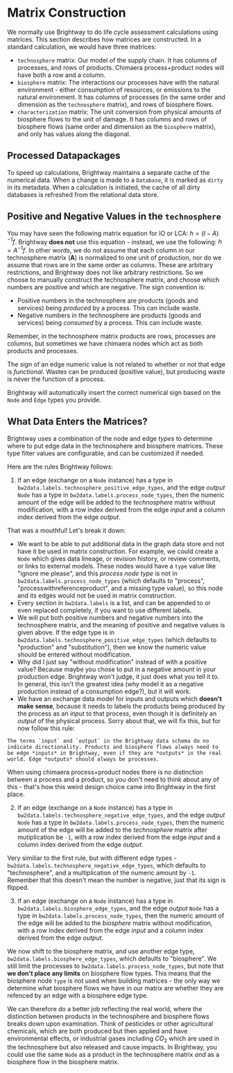 # Matrix Construction

We normally use Brightway to do life cycle assessment calculations using matrices. This section describes how matrices are constructed. In a standard calculation, we would have three matrices:

* `technosphere` matrix: Our model of the supply chain. It has columns of processes, and rows of products. Chimaera process+product nodes will have both a row and a column.
* `biosphere` matrix: The interactions our processes have with the natural environment - either consumption of resources, or emissions to the natural environment. It has columns of processes (in the same order and dimension as the `technosphere` matrix), and rows of biosphere flows.
* `characterization` matrix: The unit conversion from physical amounts of biosphere flows to the unit of damage. It has columns and rows of biosphere flows (same order and dimension as the `biosphere` matrix), and only has values along the diagonal.

## Processed Datapackages

To speed up calculations, Brightway maintains a separate cache of the numerical data. When a change is made to a `Database`, it is marked as `dirty` in its metadata. When a calculation is initiated, the cache of all dirty databases is refreshed from the relational data store.

## Positive and Negative Values in the `technosphere`

You may have seen the following matrix equation for IO or LCA: $h = (I - A)^{-1}f$. Brightway **does not** use this equation - instead, we use the following: $h = A^{-1}f$. In other words, we do not assume that each column in our technosphere matrix (**A**) is normalized to one unit of production, nor do we assume that rows are in the same order as columns. These are arbitrary restrictions, and Brightway does not like arbitrary restrictions. So we choose to manually construct the technosphere matrix, and choose which numbers are positive and which are negative. The sign convention is:

* Positive numbers in the technosphere are products (goods and services) being *produced* by a process. This can include waste.
* Negative numbers in the technosphere are products (goods and services) being *consumed* by a process. This can include waste.

Remember, in the technosphere matrix products are rows, processes are columns, but sometimes we have chimaera nodes which act as both products and processes.

The *sign* of an edge numeric value is not related to whether or not that edge is *functional*. Wastes can be produced (positive value), but producing waste is never the function of a process.

Brightway will automatically insert the correct numerical sign based on the `Node` and `Edge` types you provide.

## What Data Enters the Matrices?

Brightway uses a combination of the node and edge *types* to determine where to put edge data in the technosphere and biosphere matrices. These type filter values are configurable, and can be customized if needed.

Here are the rules Brightway follows:

1. If an edge (exchange on a `Node` instance) has a type in `bw2data.labels.technosphere_positive_edge_types`, and the edge *output* `Node` has a type in `bw2data.labels.process_node_types`, then the numeric amount of the edge will be added to the *technosphere* matrix without modification, with a row index derived from the edge *input* and a column index derived from the edge *output*.

That was a mouthful! Let's break it down:

* We want to be able to put additional data in the graph data store and not have it be used in matrix construction. For example, we could create a `Node` which gives data lineage, or revision history, or review comments, or links to external models. These nodes would have a `type` value like "ignore me please", and this *process node type* is not in `bw2data.labels.process_node_types` (which defaults to "process", "processwithreferenceproduct", and a missing type value), so this node and its edges would not be used in matrix construction.
* Every section in `bw2data.labels` is a list, and can be appended to or even replaced completely, if you want to use different labels.
* We will put both positive numbers and negative numbers into the technosphere matrix, and the meaning of positive and negative values is given above. If the edge type is in `bw2data.labels.technosphere_positive_edge_types` (which defaults to "production" and "substitution"), then we know the numeric value should be entered without modification.
* Why did I just say "without modification" instead of with a positive value? Because maybe you chose to put in a negative amount in your production edge. Brightway won't judge, it just does what you tell it to. In general, this isn't the greatest idea (why model it as a negative production instead of a consumption edge?), but it will work.
* We have an exchange data model for inputs and outputs which **doesn't make sense**, because it needs to labels the products being produced by the process as an *input* to that process, even though it is definitely an *output* of the physical process. Sorry about that, we will fix this, but for now follow this rule:

```{important}
The terms `input` and `output` in the Brightway data schema do no indicate directionality. Products and biosphere flows always need to be edge *inputs* in Brightway, even if they are *outputs* in the real world. Edge *outputs* should always be processes.
```

When using chimaera process+product nodes there is no distinction between a process and a product, so you don't need to think about any of this - that's how this weird design choice came into Brightway in the first place.

2. If an edge (exchange on a `Node` instance) has a type in `bw2data.labels.technosphere_negative_edge_types`, and the edge *output* `Node` has a type in `bw2data.labels.process_node_types`, then the numeric amount of the edge will be added to the *technosphere* matrix after mutiplication be `-1`, with a row index derived from the edge *input* and a column index derived from the edge *output*.

Very similiar to the first rule, but with different edge types - `bw2data.labels.technosphere_negative_edge_types`, which defaults to "technosphere", and a multiplication of the numeric amount by `-1`. Remember that this doesn't mean the number is negative, just that its sign is flipped.

3. If an edge (exchange on a `Node` instance) has a type in `bw2data.labels.biosphere_edge_types`, and the edge *output* `Node` has a type in `bw2data.labels.process_node_types`, then the numeric amount of the edge will be added to the *biosphere* matrix without modification, with a row index derived from the edge *input* and a column index derived from the edge *output*.

We now shift to the biosphere matrix, and use another edge type, `bw2data.labels.biosphere_edge_types`, which defaults to "biosphere". We still limit the processes to `bw2data.labels.process_node_types`, but note that **we don't place any limits** on biosphere flow types. This means that the biosphere node `type` is not used when building matrices - the only way we determine what biosphere flows we have in our matrix are whether they are refenced by an edge with a biosphere edge type.

We can therefore do a better job reflecting the real world, where the distinction between products in the technosphere and biosphere flows breaks down upon examination. Think of pesticides or other agricultural chemicals, which are both produced but then applied and have environmental effects, or industrial gases including $CO_{2}$ which are used in the technosphere but also released and cause impacts. In Brightway, you could use the same `Node` as a product in the technosphere matrix *and* as a biosphere flow in the biosphere matrix.

